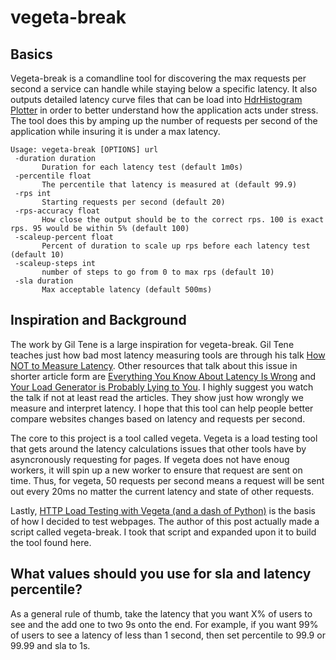 # vegeta-break

## Basics

Vegeta-break is a comandline tool for discovering the max requests per second a service can handle while staying below a specific latency. It also outputs detailed latency curve files that can be load into [HdrHistogram Plotter](hdrhistogram.github.io/HdrHistogram/plotFiles.html) in order to better understand how the application acts under stress. The tool does this by amping up the number of requests per second of the application while insuring it is under a max latency.

```
Usage: vegeta-break [OPTIONS] url
 -duration duration
       Duration for each latency test (default 1m0s)
 -percentile float
       The percentile that latency is measured at (default 99.9)
 -rps int
       Starting requests per second (default 20)
 -rps-accuracy float
       How close the output should be to the correct rps. 100 is exact rps. 95 would be within 5% (default 100)
 -scaleup-percent float
       Percent of duration to scale up rps before each latency test (default 10)
 -scaleup-steps int
       number of steps to go from 0 to max rps (default 10)
 -sla duration
       Max acceptable latency (default 500ms)
```

## Inspiration and Background

The work by Gil Tene is a large inspiration for vegeta-break. Gil Tene teaches just how bad most latency measuring tools are through his talk [How NOT to Measure Latency](https://www.youtube.com/watch?v=lJ8ydIuPFeU). Other resources that talk about this issue in shorter article form are [Everything You Know About Latency Is Wrong](https://bravenewgeek.com/everything-you-know-about-latency-is-wrong/) and [Your Load Generator is Probably Lying to You](http://highscalability.com/blog/2015/10/5/your-load-generator-is-probably-lying-to-you-take-the-red-pi.html). I highly suggest you watch the talk if not at least read the articles. They show just how wrongly we measure and interpret latency. I hope that this tool can help people better compare websites changes based on latency and requests per second.

The core to this project is a tool called vegeta. Vegeta is a load testing tool that gets around the latency calculations issues that other tools have by asyncronously requesting for pages. If vegeta does not have enoug workers, it will spin up a new worker to ensure that request are sent on time. Thus, for vegeta, 50 requests per second means a request will be sent out every 20ms no matter the current latency and state of other requests.

Lastly, [HTTP Load Testing with Vegeta (and a dash of Python)](https://serialized.net/2017/06/load-testing-with-vegeta-and-python/) is the basis of how I decided to test webpages. The author of this post actually made a script called vegeta-break. I took that script and expanded upon it to build the tool found here.

## What values should you use for sla and latency percentile?

As a general rule of thumb, take the latency that you want X% of users to see and the add one to two 9s onto the end. For example, if you want 99% of users to see a latency of less than 1 second, then set percentile to 99.9 or 99.99 and sla to 1s.
